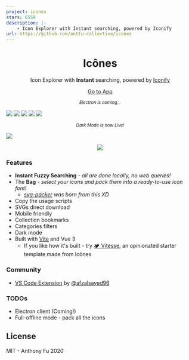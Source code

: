 ```yaml
---
project: icones
stars: 6559
description: |-
    ⚡️ Icon Explorer with Instant searching, powered by Iconify
url: https://github.com/antfu-collective/icones
---
```


<h1 align="center">
Icônes
</h1>

<p align="center">Icon Explorer with <b>Instant</b> searching, powered by <a href="https://github.com/iconify/iconify" target="_blank">Iconify</a> </p>

<p align="center">
<a href="https://icones.js.org">Go to App</a>
</p>

<p align="center">
<sub><em>Electron is coming...</em></sub>
</p>

![](./screenshots/1.png)
![](./screenshots/2.png)
![](./screenshots/3.png)
![](./screenshots/4.png)
![](./screenshots/5.png)

<p align="center">
<sub><em>Dark Mode is now Live!</em></sub>
</p>

![](./screenshots/6.png)

<p align="center">
  <a href="https://cdn.jsdelivr.net/gh/antfu/static/sponsors.svg">
    <img src='https://cdn.jsdelivr.net/gh/antfu/static/sponsors.svg'/>
  </a>
</p>

### Features

- **Instant Fuzzy Searching** _- all are done locally, no web queries!_
- The **Bag** _- select your icons and pack them into a ready-to-use icon font!_
  - _[svg-packer](https://github.com/antfu/svg-packer) was born from this XD_
- Copy the usage scripts
- SVGs direct download
- Mobile friendly
- Collection bookmarks
- Categories filters
- Dark mode
- Built with [Vite](https://github.com/vitejs/vite) and Vue 3
  - If you like how it's built - try [🏕 Vitesse](https://github.com/antfu/vitesse), an opinionated starter template made from Icônes

### Community

- [VS Code Extension](https://github.com/afzalsayed96/vscode-icones) by [@afzalsayed96](https://github.com/afzalsayed96)

### TODOs

- Electron client (Coming!)
- Full-offline mode - pack all the icons

## License

MIT - Anthony Fu 2020

